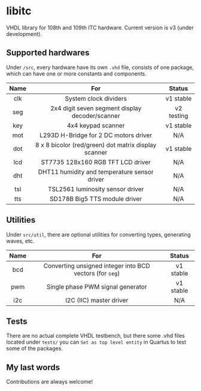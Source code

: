 # libitc

VHDL library for 108th and 109th ITC hardware. Current version is v3 (under development).

## Supported hardwares

Under `/src`, every hardware have its own `.vhd` file, consists of one package, which can have one or more constants and components.

| Name  |                         For                          |   Status   |
| :---: | :--------------------------------------------------: | :--------: |
|  clk  |                System clock dividers                 | v1 stable  |
|  seg  |   2x4 digit seven segment display decoder/scanner    | v2 testing |
|  key  |                  4x4 keypad scanner                  | v1 stable  |
|  mot  |        L293D H-Bridge for 2 DC motors driver         |    N/A     |
|  dot  | 8 x 8 bicolor (red/green) dot matrix display scanner | v1 stable  |
|  lcd  |          ST7735 128x160 RGB TFT LCD driver           |    N/A     |
|  dht  |     DHT11 humidity and temperature sensor driver     |    N/A     |
|  tsl  |           TSL2561 luminosity sensor driver           |    N/A     |
|  tts  |            SD178B Big5 TTS module driver             |    N/A     |


## Utilities

Under `src/util`, there are optional utilities for converting types, generating waves, etc.

| Name  |                           For                            |  Status   |
| :---: | :------------------------------------------------------: | :-------: |
|  bcd  | Converting unsigned integer into BCD vectors (for `seg`) | v1 stable |
|  pwm  |            Single phase PWM signal generator             | v1 stable |
|  i2c  |                 I2C (IIC) master driver                  |    N/A    |

## Tests

There are no actual complete VHDL testbench, but there some .vhd files located under `tests/` you can `Set as top level entity` in Quartus to test some of the packages.

## My last words

Contributions are always welcome!
